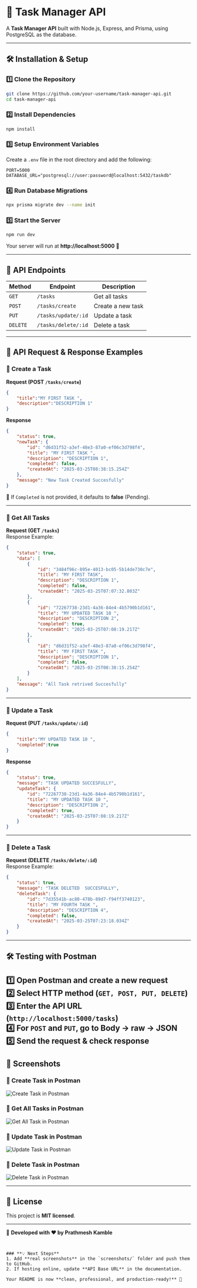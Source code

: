 
# 🚀 Task Manager API

A **Task Manager API** built with Node.js, Express, and Prisma, using PostgreSQL as the database.

---

## 🛠 Installation & Setup

### **1️⃣ Clone the Repository**
```sh
git clone https://github.com/your-username/task-manager-api.git
cd task-manager-api
```

### **2️⃣ Install Dependencies**
```sh
npm install
```

### **3️⃣ Setup Environment Variables**
Create a `.env` file in the root directory and add the following:
```env
PORT=5000
DATABASE_URL="postgresql://user:password@localhost:5432/taskdb"
```

### **4️⃣ Run Database Migrations**
```sh
npx prisma migrate dev --name init
```

### **5️⃣ Start the Server**
```sh
npm run dev
```
Your server will run at **http://localhost:5000** 🚀

---

## 📌 API Endpoints

| Method   | Endpoint              | Description           |
|----------|----------------------|----------------------- |
| `GET`    | `/tasks`             | Get all tasks          |
| `POST`   | `/tasks/create`      | Create a new task      |
| `PUT`    | `/tasks/update/:id`  | Update a task          |
| `DELETE` | `/tasks/delete/:id`  | Delete a task          |

---

## 📩 API Request & Response Examples  

### **🔹 Create a Task**
**Request (POST `/tasks/create`)**
```json
{
    "title":"MY FIRST TASK ",
    "description":"DESCRIPTION 1"
}
```
**Response**
```json
{
    "status": true,
    "newTask": {
        "id": "d6d31f52-a3ef-48e3-87a0-ef06c3d798f4",
        "title": "MY FIRST TASK ",
        "description": "DESCRIPTION 1",
        "completed": false,
        "createdAt": "2025-03-25T08:38:15.254Z"
    },
    "message": "New Task Created Succesfully"
}
```
🔹 If `Completed` is not provided, it defaults to **false** (Pending).  

---

### **🔹 Get All Tasks**
**Request (GET `/tasks`)**  
Response Example:
```json
{
    "status": true,
    "data": [
        {
            "id": "3484f96c-895e-4013-bc05-5b14de730c7e",
            "title": "MY FIRST TASK",
            "description": "DESCRIPTION 1",
            "completed": false,
            "createdAt": "2025-03-25T07:07:32.803Z"
        },
        {
            "id": "72267738-23d1-4a36-84e4-4b5790b1d161",
            "title": "MY UPDATED TASK 10 ",
            "description": "DESCRIPTION 2",
            "completed": true,
            "createdAt": "2025-03-25T07:08:19.217Z"
        },
        {
            "id": "d6d31f52-a3ef-48e3-87a0-ef06c3d798f4",
            "title": "MY FIRST TASK ",
            "description": "DESCRIPTION 1",
            "completed": false,
            "createdAt": "2025-03-25T08:38:15.254Z"
        }
    ],
    "message": "All Task retrived Succesfully"
}
```

---

### **🔹 Update a Task**
**Request (PUT `/tasks/update/:id`)**
```json
{
    "title":"MY UPDATED TASK 10 ",
    "completed":true
}
```
**Response**
```json
{
    "status": true,
    "message": "TASK UPDATED SUCCESFULLY",
    "updateTask": {
        "id": "72267738-23d1-4a36-84e4-4b5790b1d161",
        "title": "MY UPDATED TASK 10 ",
        "description": "DESCRIPTION 2",
        "completed": true,
        "createdAt": "2025-03-25T07:08:19.217Z"
    }
}
```

---

### **🔹 Delete a Task**
**Request (DELETE `/tasks/delete/:id`)**  
Response Example:
```json
{
    "status": true,
    "message": "TASK DELETED  SUCCESFULLY",
    "deleteTask": {
        "id": "7d35541b-ac80-478b-89d7-f94ff3740123",
        "title": "MY FOURTH TASK ",
        "description": "DESCRIPTION 4",
        "completed": false,
        "createdAt": "2025-03-25T07:23:18.034Z"
    }
}
```

---
## 🛠 Testing with Postman

1️⃣ **Open Postman** and create a new request  
2️⃣ **Select HTTP method** (`GET, POST, PUT, DELETE`)  
3️⃣ **Enter the API URL** (`http://localhost:5000/tasks`)  
4️⃣ **For `POST` and `PUT`**, go to **Body → raw → JSON**  
5️⃣ **Send the request & check response**  
---

## 📸 Screenshots

### 🔹 Create Task in Postman
![Create Task in Postman](Backend/Screenshots/createTask.png)

### 🔹 Get All Tasks in Postman
![Get All Task in Postman](Backend/Screenshots/getAllTask.png)


### 🔹 Update Task in Postman
![Update Task in Postman](Backend/Screenshots/updateTask.png)

### 🔹 Delete Task in Postman
![Delete Task in Postman](Backend/Screenshots/deleteTask.png)


---

## 📜 License
This project is **MIT licensed**.  

---

🚀 **Developed with ❤️ by Prathmesh Kamble**
```


### **💡 Next Steps**
1. Add **real screenshots** in the `screenshots/` folder and push them to GitHub.
2. If hosting online, update **API Base URL** in the documentation.

Your README is now **clean, professional, and production-ready!** 🚀
